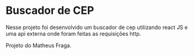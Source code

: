 # Buscador de CEP

Nesse projeto foi desenvolvido um buscador de cep utilizando react JS e uma api externa onde foram feitas as requisições http.

Projeto do Matheus Fraga.

